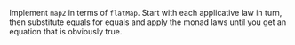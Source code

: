 Implement `map2` in terms of `flatMap`. Start with each applicative law in turn, then substitute
equals for equals and apply the monad laws until you get an equation that is obviously true.
